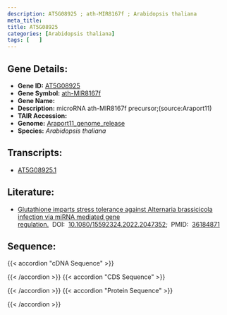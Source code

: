 ```yaml
---
description: AT5G08925 ; ath-MIR8167f ; Arabidopsis thaliana
meta_title:
title: AT5G08925
categories: [Arabidopsis thaliana]
tags: [   ]
---
```


## Gene Details:
- **Gene ID:** [AT5G08925](https://www.arabidopsis.org/locus?name=AT5G08925)
- **Gene Symbol:** <u>ath-MIR8167f</u>
- **Gene Name:** 
- **Description:**   microRNA ath-MIR8167f precursor;(source:Araport11)
- **TAIR Accession:** 
- **Genome:** [Araport11_genome_release](https://www.arabidopsis.org/download/list?dir=Genes%2FAraport11_genome_release)
- **Species:** *Arabidopsis thaliana*

## Transcripts:
   -  [AT5G08925.1](https://www.arabidopsis.org/gene?name=AT5G08925.1)
## Literature:
   - [Glutathione imparts stress tolerance against Alternaria brassicicola infection  via miRNA mediated gene regulation.](https://www.doi.org/10.1080/15592324.2022.2047352)&nbsp;&nbsp;DOI:&nbsp;&nbsp;[10.1080/15592324.2022.2047352](https://www.doi.org/10.1080/15592324.2022.2047352);&nbsp;&nbsp;PMID:&nbsp;&nbsp;[36184871](https://pubmed.ncbi.nlm.nih.gov/36184871/)
## Sequence:
{{< accordion "cDNA Sequence" >}}

{{< /accordion >}}
{{< accordion "CDS Sequence" >}}

{{< /accordion >}}
{{< accordion "Protein Sequence" >}}

{{< /accordion >}}
